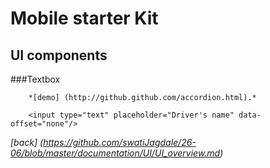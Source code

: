 Mobile starter Kit
================================

UI components
--------------------------------

###Textbox


	
		*[demo] (http://github.github.com/accordion.html).*  
		
		<input type="text" placeholder="Driver's name" data-offset="none"/>



*[back] (https://github.com/swatiJagdale/26-06/blob/master/documentation/UI/UI_overview.md)*  
